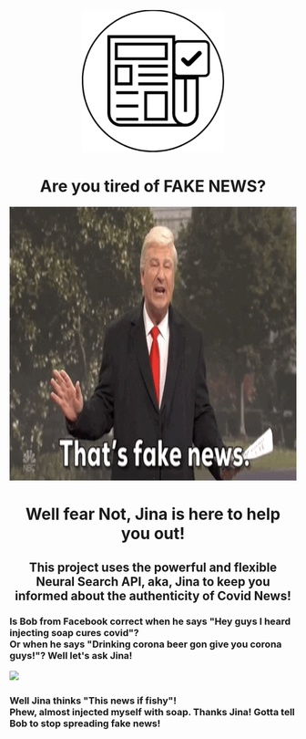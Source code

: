 
<p align="center">
  <img width="250" height="250" src="assets/logo.png">
</p>
<h1 align="center">
  
</h1>

<h1 align="center">
  Are you tired of FAKE NEWS?
</h1>

<p align="center">
  <img height="480" width="960" src="assets/fake-news.gif">
</p>

<h1 align="center">
  Well fear Not, Jina is here to help you out!
</h1>

<h2 align="center">
  This project uses the powerful and flexible Neural Search API, aka, Jina to keep you informed about the authenticity of Covid News!
</h2>

<h3>
  Is Bob from Facebook correct when he says "Hey guys I heard injecting soap cures covid"?<br>
  Or when he says "Drinking corona beer gon give you corona guys!"?
  Well let's ask Jina!
</h3>
<img src="assets/fake_bob.gif">
<h3>
  Well Jina thinks "This news if fishy"! <br>
  Phew, almost injected myself with soap. Thanks Jina! Gotta tell Bob to stop spreading fake news!
</h3>
